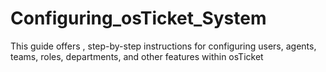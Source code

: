 # Configuring_osTicket_System
This guide offers , step-by-step instructions for configuring users, agents, teams, roles, departments, and other features within osTicket
